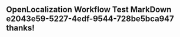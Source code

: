 <properties
ms.topic="hero-topic"
ms.test1="hero-topic"
ms.test2="test"/>


## OpenLocalization Workflow Test MarkDown e2043e59-5227-4edf-9544-728be5bca947 thanks!



<!--HONumber=Jul16_HO4-->


